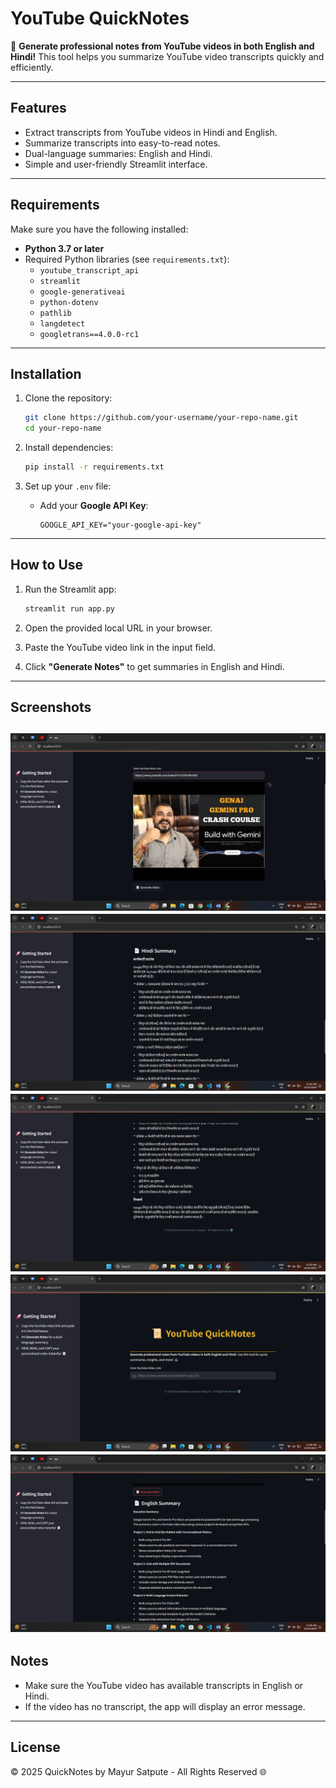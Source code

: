 # YouTube QuickNotes

📜 **Generate professional notes from YouTube videos in both English and Hindi!** This tool helps you summarize YouTube video transcripts quickly and efficiently. 

---

## Features

- Extract transcripts from YouTube videos in Hindi and English.
- Summarize transcripts into easy-to-read notes.
- Dual-language summaries: English and Hindi.
- Simple and user-friendly Streamlit interface.

---

## Requirements

Make sure you have the following installed:

- **Python 3.7 or later**
- Required Python libraries (see `requirements.txt`):
  - `youtube_transcript_api`
  - `streamlit`
  - `google-generativeai`
  - `python-dotenv`
  - `pathlib`
  - `langdetect`
  - `googletrans==4.0.0-rc1`

---

## Installation

1. Clone the repository:
   ```bash
   git clone https://github.com/your-username/your-repo-name.git
   cd your-repo-name
   ```

2. Install dependencies:
   ```bash
   pip install -r requirements.txt
   ```

3. Set up your `.env` file:
   - Add your **Google API Key**:
     ```plaintext
     GOOGLE_API_KEY="your-google-api-key"
     ```

---

## How to Use

1. Run the Streamlit app:
   ```bash
   streamlit run app.py
   ```

2. Open the provided local URL in your browser.

3. Paste the YouTube video link in the input field.

4. Click **"Generate Notes"** to get summaries in English and Hindi.

---

## Screenshots
![image_alt](https://github.com/Mayur-Satpute/Youtube_Video_Transcript_summarizer/blob/main/Screenshot%20(8).png?raw=true)
![image alt](https://github.com/Mayur-Satpute/Youtube_Video_Transcript_summarizer/blob/main/Screenshot%20(10).png?raw=true)
![image alt](https://github.com/Mayur-Satpute/Youtube_Video_Transcript_summarizer/blob/main/Screenshot%20(11).png?raw=true)
![image alt](https://github.com/Mayur-Satpute/Youtube_Video_Transcript_summarizer/blob/main/Screenshot%20(7).png?raw=true)
![image alt](https://github.com/Mayur-Satpute/Youtube_Video_Transcript_summarizer/blob/main/Screenshot%20(9).png?raw=true)
---

## Notes

- Make sure the YouTube video has available transcripts in English or Hindi.
- If the video has no transcript, the app will display an error message.

---

## License

© 2025 QuickNotes by Mayur Satpute - All Rights Reserved 🌐
